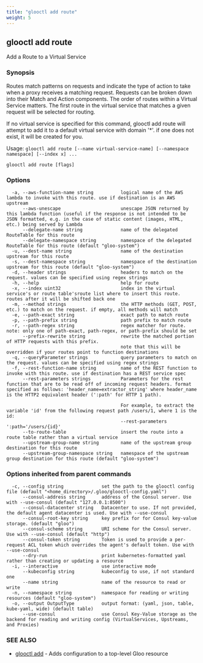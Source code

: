 ```yaml
---
title: "glooctl add route"
weight: 5
---
```

## glooctl add route

Add a Route to a Virtual Service

### Synopsis

Routes match patterns on requests and indicate the type of action to take when a proxy receives a matching request. Requests can be broken down into their Match and Action components. The order of routes within a Virtual Service matters. The first route in the virtual service that matches a given request will be selected for routing. 

If no virtual service is specified for this command, glooctl add route will attempt to add it to a default virtual service with domain '*'. if one does not exist, it will be created for you.

Usage: `glooctl add route [--name virtual-service-name] [--namespace namespace] [--index x] ...`

```
glooctl add route [flags]
```

### Options

```
  -a, --aws-function-name string          logical name of the AWS lambda to invoke with this route. use if destination is an AWS upstream
      --aws-unescape                      unescape JSON returned by this lambda function (useful if the response is not intended to be JSON formatted, e.g. in the case of static content (images, HTML, etc.) being served by Lambda
      --delegate-name string              name of the delegated RouteTable for this route
      --delegate-namespace string         namespace of the delegated RouteTable for this route (default "gloo-system")
  -u, --dest-name string                  name of the destination upstream for this route
  -s, --dest-namespace string             namespace of the destination upstream for this route (default "gloo-system")
  -d, --header strings                    headers to match on the request. values can be specified using regex strings
  -h, --help                              help for route
  -x, --index uint32                      index in the virtual service's or route table'sroute list where to insert this route. routes after it will be shifted back one
  -m, --method strings                    the HTTP methods (GET, POST, etc.) to match on the request. if empty, all methods will match 
  -e, --path-exact string                 exact path to match route
  -p, --path-prefix string                path prefix to match route
  -r, --path-regex string                 regex matcher for route. note: only one of path-exact, path-regex, or path-prefix should be set
      --prefix-rewrite string             rewrite the matched portion of HTTP requests with this prefix.
                                          note that this will be overridden if your routes point to function destinations
  -q, --queryParameter strings            query parameters to match on the request. values can be specified using regex strings
  -f, --rest-function-name string         name of the REST function to invoke with this route. use if destination has a REST service spec
      --rest-parameters strings           Parameters for the rest function that are to be read off of incoming request headers. format specified as follows: 'header_name=extractor_string' where header_name is the HTTP2 equivalent header (':path' for HTTP 1 path).
                                          
                                          For example, to extract the variable 'id' from the following request path /users/1, where 1 is the id:
                                          --rest-parameters ':path='/users/{id}'
      --to-route-table                    insert the route into a route table rather than a virtual service
      --upstream-group-name string        name of the upstream group destination for this route
      --upstream-group-namespace string   namespace of the upstream group destination for this route (default "gloo-system")
```

### Options inherited from parent commands

```
  -c, --config string              set the path to the glooctl config file (default "<home_directory>/.gloo/glooctl-config.yaml")
      --consul-address string      address of the Consul server. Use with --use-consul (default "127.0.0.1:8500")
      --consul-datacenter string   Datacenter to use. If not provided, the default agent datacenter is used. Use with --use-consul
      --consul-root-key string     key prefix for for Consul key-value storage. (default "gloo")
      --consul-scheme string       URI scheme for the Consul server. Use with --use-consul (default "http")
      --consul-token string        Token is used to provide a per-request ACL token which overrides the agent's default token. Use with --use-consul
      --dry-run                    print kubernetes-formatted yaml rather than creating or updating a resource
  -i, --interactive                use interactive mode
      --kubeconfig string          kubeconfig to use, if not standard one
      --name string                name of the resource to read or write
  -n, --namespace string           namespace for reading or writing resources (default "gloo-system")
  -o, --output OutputType          output format: (yaml, json, table, kube-yaml, wide) (default table)
      --use-consul                 use Consul Key-Value storage as the backend for reading and writing config (VirtualServices, Upstreams, and Proxies)
```

### SEE ALSO

* [glooctl add](../glooctl_add)	 - Adds configuration to a top-level Gloo resource

